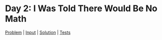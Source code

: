 # Day 2: I Was Told There Would Be No Math

[Problem](https://adventofcode.com/2015/day/2) | [Input](./input.txt) | [Solution](./index.js) | [Tests](./index.test.js)
